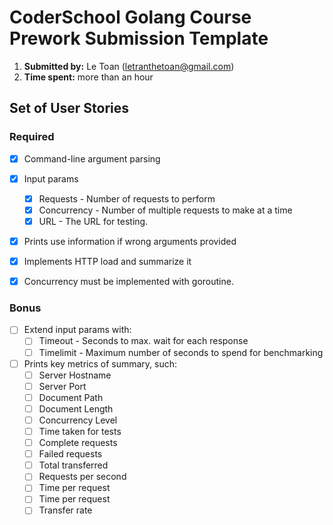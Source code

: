 # CoderSchool Golang Course Prework Submission Template

1. **Submitted by:** Le Toan (letranthetoan@gmail.com)
2. **Time spent:** more than an hour

## Set of User Stories

### Required
* [x] Command-line argument parsing
* [x] Input params
   * [x] Requests - Number of requests to perform
   * [x] Concurrency - Number of multiple requests to make at a time
   * [x] URL - The URL for testing.
* [x] Prints use information if wrong arguments provided
* [x] Implements  HTTP load and summarize it
* [x] Concurrency must be implemented with goroutine.


### Bonus
* [ ] Extend input params with: 
   * [ ] Timeout - Seconds to max. wait for each response
   * [ ] Timelimit - Maximum number of seconds to spend for benchmarking
* [ ] Prints key metrics of summary, such:
   * [ ] Server Hostname
   * [ ] Server Port
   * [ ] Document Path
   * [ ] Document Length
   * [ ] Concurrency Level
   * [ ] Time taken for tests
   * [ ] Complete requests
   * [ ] Failed requests
   * [ ] Total transferred
   * [ ] Requests per second
   * [ ] Time per request
   * [ ] Time per request
   * [ ] Transfer rate